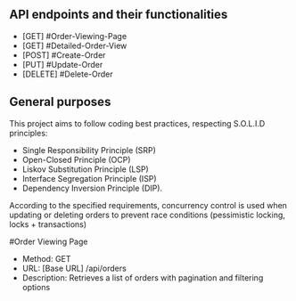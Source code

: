 ## API endpoints and their functionalities

- [GET] #Order-Viewing-Page 
- [GET] #Detailed-Order-View 
- [POST] #Create-Order
- [PUT] #Update-Order 
- [DELETE] #Delete-Order 

## General purposes

This project aims to follow coding best practices, respecting S.O.L.I.D principles: 

- Single Responsibility Principle (SRP)
- Open-Closed Principle (OCP)
- Liskov Substitution Principle (LSP) 
- Interface Segregation Principle (ISP) 
- Dependency Inversion Principle (DIP).

According to the specified requirements, concurrency control is used when updating or deleting orders to prevent race conditions (pessimistic locking,  locks + transactions) 

#Order Viewing Page
- Method: GET
- URL: [Base URL] /api/orders
- Description: Retrieves a list of orders with pagination and filtering options

